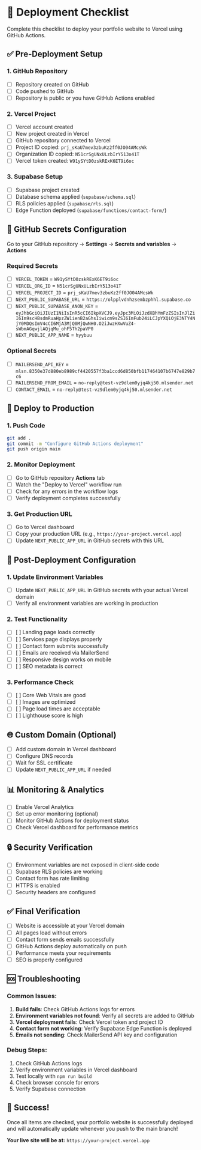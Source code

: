 # 🚀 Deployment Checklist

Complete this checklist to deploy your portfolio website to Vercel using GitHub Actions.

## ✅ Pre-Deployment Setup

### 1. GitHub Repository
- [ ] Repository created on GitHub
- [ ] Code pushed to GitHub
- [ ] Repository is public or you have GitHub Actions enabled

### 2. Vercel Project
- [ ] Vercel account created
- [ ] New project created in Vercel
- [ ] GitHub repository connected to Vercel
- [ ] Project ID copied: `prj_sKaU7mev3zbuKz2ff0JO04AMcsWk`
- [ ] Organization ID copied: `N51crSgUNxULzbIrY513o41T`
- [ ] Vercel token created: `W91ySYtD0zskRExK6ET9i6oc`

### 3. Supabase Setup
- [ ] Supabase project created
- [ ] Database schema applied (`supabase/schema.sql`)
- [ ] RLS policies applied (`supabase/rls.sql`)
- [ ] Edge Function deployed (`supabase/functions/contact-form/`)

## 🔐 GitHub Secrets Configuration

Go to your GitHub repository → **Settings** → **Secrets and variables** → **Actions**

### Required Secrets
- [ ] `VERCEL_TOKEN` = `W91ySYtD0zskRExK6ET9i6oc`
- [ ] `VERCEL_ORG_ID` = `N51crSgUNxULzbIrY513o41T`
- [ ] `VERCEL_PROJECT_ID` = `prj_sKaU7mev3zbuKz2ff0JO04AMcsWk`
- [ ] `NEXT_PUBLIC_SUPABASE_URL` = `https://olpplvdnhzsembzphhl.supabase.co`
- [ ] `NEXT_PUBLIC_SUPABASE_ANON_KEY` = `eyJhbGciOiJIUzI1NiIsInR5cCI6IkpXVCJ9.eyJpc3MiOiJzdXBhYmFzZSIsInJlZiI6Im9scHBsdmRuaHpzZW1ienB2aGhsIiwicm9sZSI6ImFub24iLCJpYXQiOjE3NTY4NjY0MDQsImV4cCI6MjA3MjQ0MjQwNH0.O2iJwzHXwVuZ4-sWbmAGqwjlAQjqMu_ohF5Th2paVP0`
- [ ] `NEXT_PUBLIC_APP_NAME` = `hyybuu`

### Optional Secrets
- [ ] `MAILERSEND_API_KEY` = `mlsn.8350e37d880eb8989cf4420557f3ba1ccd6d850bfb117464107b6747e829b7c6`
- [ ] `MAILERSEND_FROM_EMAIL` = `no-reply@test-vz9dlem0yjq4kj50.mlsender.net`
- [ ] `CONTACT_EMAIL` = `no-reply@test-vz9dlem0yjq4kj50.mlsender.net`

## 🚀 Deploy to Production

### 1. Push Code
```bash
git add .
git commit -m "Configure GitHub Actions deployment"
git push origin main
```

### 2. Monitor Deployment
- [ ] Go to GitHub repository **Actions** tab
- [ ] Watch the "Deploy to Vercel" workflow run
- [ ] Check for any errors in the workflow logs
- [ ] Verify deployment completes successfully

### 3. Get Production URL
- [ ] Go to Vercel dashboard
- [ ] Copy your production URL (e.g., `https://your-project.vercel.app`)
- [ ] Update `NEXT_PUBLIC_APP_URL` in GitHub secrets with this URL

## 🔧 Post-Deployment Configuration

### 1. Update Environment Variables
- [ ] Update `NEXT_PUBLIC_APP_URL` in GitHub secrets with your actual Vercel domain
- [ ] Verify all environment variables are working in production

### 2. Test Functionality
- [ ] [ ] Landing page loads correctly
- [ ] [ ] Services page displays properly
- [ ] [ ] Contact form submits successfully
- [ ] [ ] Emails are received via MailerSend
- [ ] [ ] Responsive design works on mobile
- [ ] [ ] SEO metadata is correct

### 3. Performance Check
- [ ] [ ] Core Web Vitals are good
- [ ] [ ] Images are optimized
- [ ] [ ] Page load times are acceptable
- [ ] [ ] Lighthouse score is high

## 🌐 Custom Domain (Optional)

- [ ] Add custom domain in Vercel dashboard
- [ ] Configure DNS records
- [ ] Wait for SSL certificate
- [ ] Update `NEXT_PUBLIC_APP_URL` if needed

## 📊 Monitoring & Analytics

- [ ] Enable Vercel Analytics
- [ ] Set up error monitoring (optional)
- [ ] Monitor GitHub Actions for deployment status
- [ ] Check Vercel dashboard for performance metrics

## 🔒 Security Verification

- [ ] Environment variables are not exposed in client-side code
- [ ] Supabase RLS policies are working
- [ ] Contact form has rate limiting
- [ ] HTTPS is enabled
- [ ] Security headers are configured

## ✅ Final Verification

- [ ] Website is accessible at your Vercel domain
- [ ] All pages load without errors
- [ ] Contact form sends emails successfully
- [ ] GitHub Actions deploy automatically on push
- [ ] Performance meets your requirements
- [ ] SEO is properly configured

## 🆘 Troubleshooting

### Common Issues:
1. **Build fails**: Check GitHub Actions logs for errors
2. **Environment variables not found**: Verify all secrets are added to GitHub
3. **Vercel deployment fails**: Check Vercel token and project ID
4. **Contact form not working**: Verify Supabase Edge Function is deployed
5. **Emails not sending**: Check MailerSend API key and configuration

### Debug Steps:
1. Check GitHub Actions logs
2. Verify environment variables in Vercel dashboard
3. Test locally with `npm run build`
4. Check browser console for errors
5. Verify Supabase connection

## 🎉 Success!

Once all items are checked, your portfolio website is successfully deployed and will automatically update whenever you push to the main branch!

**Your live site will be at:** `https://your-project.vercel.app`
